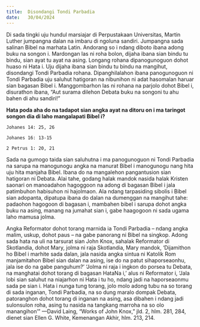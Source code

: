 ```yaml
---
title:  Disondangi Tondi Parbadia
date:   30/04/2024
---
```


Di sada tingki uju hundul marsiajar di Perpustakaan Universitas, Martin Luther jumpangna dalan na imbaru di ngoluna sandiri. Jumpangna sada salinan Bibel na marhata Latin. Andorang so i ndang diboto ibana adong buku na songon i. Mardongan las ni roha bolon, dijaha ibana sian bindu tu bindu, sian ayat tu ayat na asing. Longang rohana dipanogunoguon dohot huaso ni Hata i. Uju dijaha ibana sian bindu tu bindu na mangihut, disondangi Tondi Parbadia rohana. Dipanghilalahon ibana panogunoguon ni Tondi Parbadia uju saluhut hatigoran na nibunihon ni adat hasomalan haruar sian bagasan Bibel i. Manggombarhon las ni rohana na parjolo dohot Bibel i, disurathon ibana, “Aut surama dilehon Debata buku na songoni tu ahu bahen di ahu sandiri!”

**Hata poda aha do na tadapot sian angka ayat na ditoru on i ma taringot songon dia di laho mangalapati Bibel i?**

`Johanes 14: 25, 26`

`Johanes 16: 13-15`

`2 Petrus 1: 20, 21`

Sada na gumogo taida sian saluhutna i ma panogunoguon ni Tondi Parbadia na sarupa na manogunogu angka na manurat Bibel i manogunogu nang hita uju hita manjaha Bibel. Ibana do na mangalehon pangantusion sian hatigoran ni Debata. Alai tahe, godang halak mandok nasida halak Kristen saonari on manoadahon hagoggoon na adong di bagasan Bibel i jala patimbuhon habisuhon ni hajolmaon. Ala ndang tarpasiding sibolis i Bibel sian adopanta, dipatupa ibana do dalan na dumenggan na mangihut tahe: padaohon hagogoon di bagasan i, mambahen bibel i sarupa dohot angka buku na asing, manang na jumahat sian i, gabe haagogoon ni sada ugama laho mamusa jolma.

Angka Reformator dohot torang marnida ia Tondi Parbadia – ndang angka malim, uskup, dohot paus – na gabe panorang ni Bibel na singkop. Adong sada hata na uli na tarsurat sian John Knox, sahalak Reformator di Skotlandia, dohot Mary, jolma ni raja Skotlandia, Mary mandok, ‘Dijamithon ho Bibel i marhite sada dalan, jala nasida angka sintua ni Katolik Rom manjamitahon Bibel sian dalan na asing, ise do na patut sihaporseaonhu, jala ise do na gabe panguhum?’ ‘Jolma ni raja i ingkon do porsea tu Debata, na manghatai dohot torang di bagasan HataNa i,’ alus ni Reformator i, ‘Jala lobi sian saluhut na niajarhon ni Hata i tu ho, ndang jadi na haporseaonmu sada pe sian i. Hata i nunga tung torang, jolo molo adong tubu na so torang di sada inganan, Tondi Parbadia, na so dung maralo dompak Debata, patoranghon dohot torang di inganan na asing, asa dibahen i ndang jadi sulonsulon roha, asing tu nasida na tangkang marroha na so olo manangihon’” —David Laing, “Works of John Knox,” jld. 2, hlm. 281, 284, dienet sian Ellen G. White, Kemenangan Akhir, hlm. 213, 214.